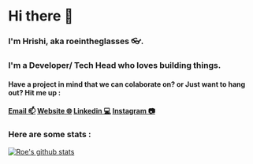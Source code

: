 # Hi there 👋
### I'm Hrishi, aka roeintheglasses 👓. 
### I'm a Developer/ Tech Head who loves building things.
#### Have a project in mind that we can colaborate on? or Just want to hang out? Hit me up :
#### [Email 📫](mailto:hrkjangir@gmail.com) [Website 🌐](https://roeintheglasses.github.io) [Linkedin 💻](https://www.linkedin.com/in/hrishikesh-jangir) [Instagram 📷](https://www.instagram.com/roewuzhere/)







### Here are some stats  :
[![Roe's github stats](https://github-readme-stats.vercel.app/api?username=roeintheglasses)](https://github.com/anuraghazra/github-readme-stats)

<!--
**roeintheglasses/roeintheglasses** is a ✨ _special_ ✨ repository because its `README.md` (this file) appears on your GitHub profile.
( Also, None of them indicate my skill level, language prefrences or anything remotely similar. They just show which languages I use most to build stuff on github.)

Here are some ideas to get you started:

- 🔭 I’m currently working on ...
- 🌱 I’m currently learning ...
- 👯 I’m looking to collaborate on ...
- 🤔 I’m looking for help with ...
- 💬 Ask me about ...
- 📫 How to reach me: ...
- 😄 Pronouns: ...
- ⚡ Fun fact: ...
-->
